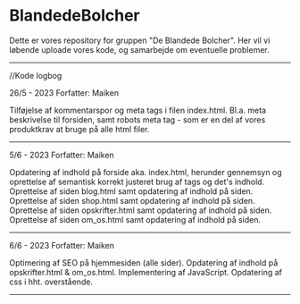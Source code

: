 # BlandedeBolcher
Dette er vores repository for gruppen "De Blandede Bolcher". Her vil vi løbende uploade vores kode, og samarbejde om eventuelle problemer. 
_________________________
//Kode logbog

26/5 - 2023
Forfatter: Maiken

Tilføjelse af kommentarspor og meta tags i filen index.html.
Bl.a. meta beskrivelse til forsiden, samt robots meta tag - som er en del af vores produktkrav at bruge på alle html filer. 
_________________________

5/6 - 2023
Forfatter: Maiken

Opdatering af indhold på forside aka. index.html, herunder gennemsyn og oprettelse af semantisk korrekt justeret brug af tags og det's indhold. 
Oprettelse af siden blog.html samt opdatering af indhold på siden.
Oprettelse af siden shop.html samt opdatering af indhold på siden. 
Oprettelse af siden opskrifter.html samt opdatering af indhold på siden. 
Oprettelse af siden om_os.html samt opdatering af indhold på siden. 
_________________________

6/6 - 2023
Forfatter: Maiken

Optimering af SEO på hjemmesiden (alle sider).
Opdatering af indhold på opskrifter.html & om_os.html. 
Implementering af JavaScript. 
Opdatering af css i hht. overstående. 
_________________________
